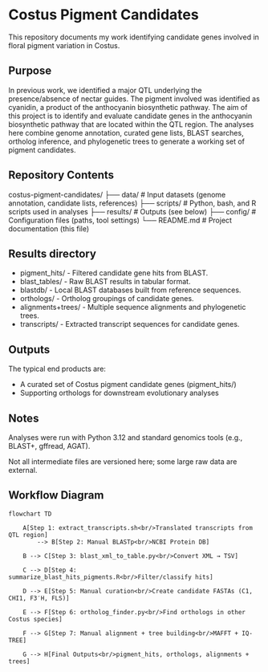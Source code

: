 # Costus Pigment Candidates

This repository documents my work identifying candidate genes involved in floral pigment variation in Costus.

## Purpose

In previous work, we identified a major QTL underlying the presence/absence of nectar guides. The pigment involved was identified as cyanidin, a product of the anthocyanin biosynthetic pathway. The aim of this project is to identify and evaluate candidate genes in the anthocyanin biosynthetic pathway that are located within the QTL region. The analyses here combine genome annotation, curated gene lists, BLAST searches, ortholog inference, and phylogenetic trees to generate a working set of pigment candidates.

## Repository Contents

costus-pigment-candidates/
├── data/               # Input datasets (genome annotation, candidate lists, references)
├── scripts/            # Python, bash, and R scripts used in analyses
├── results/            # Outputs (see below)
├── config/             # Configuration files (paths, tool settings)
└── README.md           # Project documentation (this file)

## Results directory
- pigment_hits/ - Filtered candidate gene hits from BLAST.
- blast_tables/ - Raw BLAST results in tabular format.
- blastdb/ - Local BLAST databases built from reference sequences.
- orthologs/ - Ortholog groupings of candidate genes.
- alignments+trees/ - Multiple sequence alignments and phylogenetic trees.
- transcripts/ - Extracted transcript sequences for candidate genes.

## Outputs
The typical end products are:
- A curated set of Costus pigment candidate genes (pigment_hits/)
- Supporting orthologs for downstream evolutionary analyses

## Notes
Analyses were run with Python 3.12 and standard genomics tools (e.g., BLAST+, gffread, AGAT).

Not all intermediate files are versioned here; some large raw data are external.

## Workflow Diagram

```mermaid
flowchart TD

    A[Step 1: extract_transcripts.sh<br/>Translated transcripts from QTL region] 
        --> B[Step 2: Manual BLASTp<br/>NCBI Protein DB]

    B --> C[Step 3: blast_xml_to_table.py<br/>Convert XML → TSV]

    C --> D[Step 4: summarize_blast_hits_pigments.R<br/>Filter/classify hits]

    D --> E[Step 5: Manual curation<br/>Create candidate FASTAs (C1, CHI1, F3′H, FLS)]

    E --> F[Step 6: ortholog_finder.py<br/>Find orthologs in other Costus species]

    F --> G[Step 7: Manual alignment + tree building<br/>MAFFT + IQ-TREE]

    G --> H[Final Outputs<br/>pigment_hits, orthologs, alignments + trees]
```



